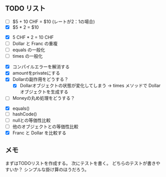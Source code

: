 ## TODO リスト
* [ ] $5 + 10 CHF = $10 (レートが2：1の場合)
* [x] $5 * 2 = $10
- [x] 5 CHF * 2 = 10 CHF
- [ ] Dollar と Franc の重複
- [ ] equals の一般化
- [ ] times の一般化
* [x] コンパイルエラーを解消する
* [x] amountをprivateにする
* [x] Dollarの副作用をどうする？
  * [x] Dollarオブジェクトの状態が変化してしまう -> times メソッドで Dollar オブジェクトを生成する
* [ ] Moneyの丸め処理をどうする？
- [x] equals()
- [ ] hashCode()
- [ ] nullとの等価性比較
- [ ] 他のオブジェクトとの等価性比較
- [x] Franc と Dollar を比較する

## メモ
まずはTODOリストを作成する。
次にテストを書く。
どちらのテストが書きやすいか？
シンプルな掛け算のほうだろう。
